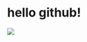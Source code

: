 <html>
<head>
<title>
hello github!
</title>
</head>
<body>
<h1>
hello github!
</h1>
<img src="https://timgsa.baidu.com/timg?image&quality=80&size=b9999_10000&sec=1493818054038&di=7a91774073308e26262dc765a6d38681&imgtype=0&src=http%3A%2F%2Fb.hiphotos.baidu.com%2Fzhidao%2Fpic%2Fitem%2F9922720e0cf3d7ca5a111268fa1fbe096a63a9cc.jpg"/>
</body>
</html>
